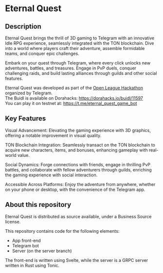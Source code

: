 # Eternal Quest  

## Description
Eternal Quest brings the thrill of 3D gaming to Telegram with an innovative Idle RPG experience, seamlessly integrated with the TON blockchain. Dive into a world where players craft their adventure, assemble formidable teams, and conquer epic challenges.

Embark on your quest through Telegram, where every click unlocks new adventures, battles, and treasures. Engage in PvP duels, conquer challenging raids, and build lasting alliances through guilds and other social features.


Eternal Quest was developed as part of the [Open League Hackathon](https://dorahacks.io/hackathon/the-open-league-hackathon/detail) organized by Telegram.  
The Buidl is available on Dorahacks: https://dorahacks.io/buidl/11597  
You can play it on testnet at: https://t.me/eternal_quest_game_bot


## Key Features
Visual Advancement: Elevating the gaming experience with 3D graphics, offering a notable improvement in visual quality.

TON Blockchain Integration: Seamlessly transact on the TON blockchain to acquire new characters, items, and bonuses, enhancing gameplay with real-world value.

Social Dynamics: Forge connections with friends, engage in thrilling PvP battles, and collaborate with fellow adventurers through guilds, enriching the gaming experience with social interaction.

Accessible Across Platforms: Enjoy the adventure from anywhere, whether on your phone or desktop, with the convenience of the Telegram app.


## About this repository  
Eternal Quest is distributed as source available, under a Business Source license.  

This repository contains code for the following elements:  
- App front-end  
- Telegram bot  
- Server (on the server branch)  

The front-end is written using Svelte, while the server is a GRPC server written in Rust using Tonic.  

